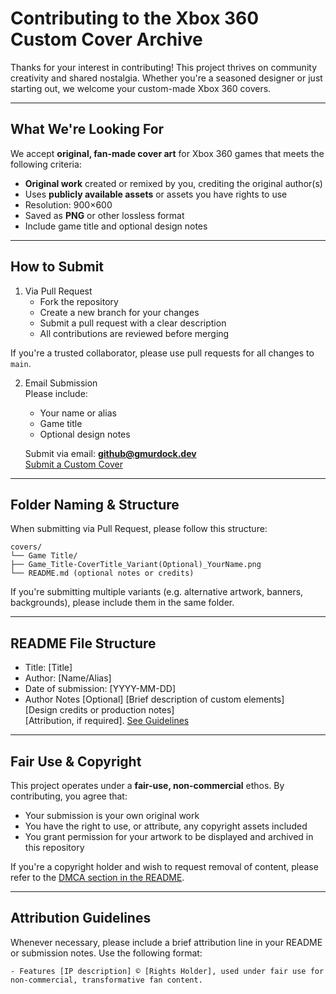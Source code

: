 # Contributing to the Xbox 360 Custom Cover Archive

Thanks for your interest in contributing! This project thrives on community creativity and shared nostalgia. Whether you're a seasoned designer or just starting out, we welcome your custom-made Xbox 360 covers.

---

## What We're Looking For

We accept **original, fan-made cover art** for Xbox 360 games that meets the following criteria:

- **Original work** created or remixed by you, crediting the original author(s)
- Uses **publicly available assets** or assets you have rights to use
- Resolution: 900×600
- Saved as **PNG** or other lossless format
- Include game title and optional design notes

---

## How to Submit

1. Via Pull Request
	- Fork the repository
	- Create a new branch for your changes
	- Submit a pull request with a clear description
	- All contributions are reviewed before merging  

If you're a trusted collaborator, please use pull requests for all changes to `main`.

2. Email Submission  
	Please include:
	- Your name or alias
	- Game title
	- Optional design notes  
	
	Submit via email: **github@gmurdock.dev**  
	[Submit a Custom Cover](mailto:github@gmurdock.dev?subject=xbAurora-covers%20-%20Submission%20-%20[Game%20Title]&body=Hello%2C%0A%0AI'd%20like%20to%20submit%20a%20custom%20Xbox%20360%20cover.%0A%0A**Game%20Title:**%20[Enter%20title]%0A**Creator%20Name/Alias:**%20[Your%20Alias]%0A**Cover%20Type:**%20[Xbox360%2FXBLA%2FXboxOG%2FHomebrew]%0A**Source%20Assets:**%20[Brief%20description%20or%20link]%0A**Attribution%20Line:**%20Features%20[IP%20description]%20%C2%A9%20[Rights%20Holder]%2C%20used%20under%20fair%20use%20for%20non-commercial%2C%20transformative%20fan%20content.%0A**Notes:**%20[Any%20special%20details%20or%20requests]%0A%0AThanks%2C%0A[Your%20Name])

---

## Folder Naming & Structure

When submitting via Pull Request, please follow this structure:

	covers/  
	└── Game Title/  
	├── Game_Title-CoverTitle_Variant(Optional)_YourName.png  
	└── README.md (optional notes or credits)  
  
If you're submitting multiple variants (e.g. alternative artwork, banners, backgrounds), please include them in the same folder.

---

## README File Structure

- Title: [Title]
- Author: [Name/Alias]
- Date of submission: [YYYY-MM-DD]
- Author Notes [Optional]
	[Brief description of custom elements]  
	[Design credits or production notes]  
	[Attribution, if required]. [See Guidelines](./Contributing#attribution-guidelines)

---

## Fair Use & Copyright

This project operates under a **fair-use, non-commercial** ethos. By contributing, you agree that:

- Your submission is your own original work
- You have the right to use, or attribute, any copyright assets included
- You grant permission for your artwork to be displayed and archived in this repository

If you're a copyright holder and wish to request removal of content, please refer to the [DMCA section in the README](./README.md#-dmca--takedown-requests).

---

## Attribution Guidelines

Whenever necessary, please include a brief attribution line in your README or submission notes. Use the following format:

	- Features [IP description] © [Rights Holder], used under fair use for non-commercial, transformative fan content.

